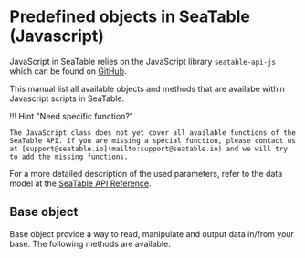 # Predefined objects in SeaTable (Javascript)

JavaScript in SeaTable relies on the JavaScript library `seatable-api-js` which can be found on [GitHub](https://github.com/seatable/seatable-api-js).

This manual list all available objects and methods that are availabe within Javascript scripts in SeaTable.

!!! Hint "Need specific function?"

    The JavaScript class does not yet cover all available functions of the SeaTable API. If you are missing a special function, please contact us at [support@seatable.io](mailto:support@seatable.io) and we will try to add the missing functions.

For a more detailed description of the used parameters, refer to the data model at the [SeaTable API Reference](https://api.seatable.com/reference/models).

## Base object

Base object provide a way to read, manipulate and output data in/from your base. The following methods are available.
